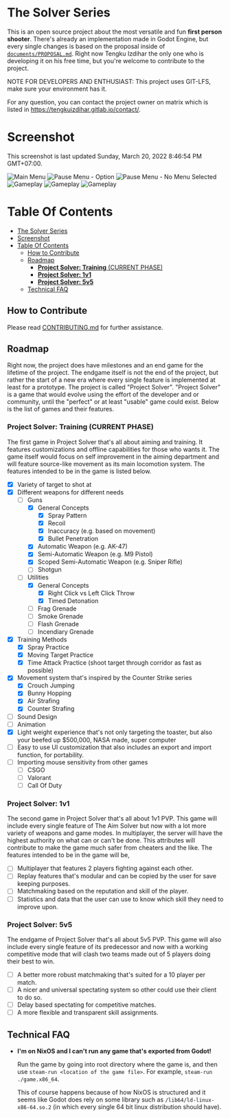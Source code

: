 # The Solver Series

This is an open source project about the most versatile and fun **first person shooter**. There's already an implementation made in Godot Engine, but every single changes is based on the proposal inside of [`documents/PROPOSAL.md`](documents/PROPOSAL.md). Right now Tengku Izdihar the only one who is developing it on his free time, but you're welcome to contribute to the project.

NOTE FOR DEVELOPERS AND ENTHUSIAST: This project uses GIT-LFS, make sure your environment has it.

For any question, you can contact the project owner on matrix which is listed in https://tengkuizdihar.gitlab.io/contact/.

# Screenshot

This screenshot is last updated Sunday, March 20, 2022 8:46:54 PM GMT+07:00.

![Main Menu](documents/assets/gameplay_main_menu_select_level.png)
![Pause Menu - Option](documents/assets/gameplay_pause_menu_option.png)
![Pause Menu - No Menu Selected](documents/assets/gameplay_pause_menu.png)
![Gameplay](documents/assets/gameplay.png)
![Gameplay](documents/assets/gameplay_weapon_show_off.png)
![Gameplay](documents/assets/gameplay_sniper_show_off.png)

# Table Of Contents
- [The Solver Series](#the-solver-series)
- [Screenshot](#screenshot)
- [Table Of Contents](#table-of-contents)
  - [How to Contribute](#how-to-contribute)
  - [Roadmap](#roadmap)
    - [**Project Solver: Training** (CURRENT PHASE)](#project-solver-training-current-phase)
    - [**Project Solver: 1v1**](#project-solver-1v1)
    - [**Project Solver: 5v5**](#project-solver-5v5)
  - [Technical FAQ](#technical-faq)

## How to Contribute

Please read [CONTRIBUTING.md](CONTRIBUTING.md) for further assistance.

## Roadmap

Right now, the project does have milestones and an end game for the lifetime of the project. The endgame itself is not the end of the project, but rather the start of a new era where every single feature is implemented at least for a prototype. The project is called "Project Solver". "Project Solver" is a game that would evolve using the effort of the developer and or community, until the "perfect" or at least "usable" game could exist. Below is the list of games and their features.

### **Project Solver: Training** (CURRENT PHASE)

The first game in Project Solver that's all about aiming and training. It features customizations and offline capabilities for those who wants it. The game itself would focus on self improvement in the aiming department and will feature source-like movement as its main locomotion system. The features intended to be in the game is listed below.

- [x] Variety of target to shot at
- [x] Different weapons for different needs
  - [ ] Guns
    - [x] General Concepts
      - [x] Spray Pattern
      - [x] Recoil
      - [x] Inaccuracy (e.g. based on movement)
      - [x] Bullet Penetration
    - [x] Automatic Weapon (e.g. AK-47)
    - [x] Semi-Automatic Weapon (e.g. M9 Pistol)
    - [x] Scoped Semi-Automatic Weapon (e.g. Sniper Rifle)
    - [ ] Shotgun
  - [ ] Utilities
    - [x] General Concepts
      - [x] Right Click vs Left Click Throw
      - [x] Timed Detonation
    - [ ] Frag Grenade
    - [ ] Smoke Grenade
    - [ ] Flash Grenade
    - [ ] Incendiary Grenade
- [x] Training Methods
  - [x] Spray Practice
  - [x] Moving Target Practice
  - [x] Time Attack Practice (shoot target through corridor as fast as possible)
- [x] Movement system that's inspired by the Counter Strike series
  - [x] Crouch Jumping
  - [x] Bunny Hopping
  - [x] Air Strafing
  - [x] Counter Strafing
- [ ] Sound Design
- [ ] Animation
- [x] Light weight experience that's not only targeting the toaster, but also your beefed up $500,000, NASA made, super computer
- [ ] Easy to use UI customization that also includes an export and import function, for portability.
- [ ] Importing mouse sensitivity from other games
  - [ ] CSGO
  - [ ] Valorant
  - [ ] Call Of Duty

### **Project Solver: 1v1**

The second game in Project Solver that's all about 1v1 PVP. This game will include every single feature of The Aim Solver but now with a lot more variety of weapons and game modes. In multiplayer, the server will have the highest authority on what can or can't be done. This attributes will contribute to make the game much safer from cheaters and the like. The features intended to be in the game will be,

- [ ] Multiplayer that features 2 players fighting against each other.
- [ ] Replay features that's modular and can be copied by the user for save keeping purposes.
- [ ] Matchmaking based on the reputation and skill of the player.
- [ ] Statistics and data that the user can use to know which skill they need to improve upon.

### **Project Solver: 5v5**

The endgame of Project Solver that's all about 5v5 PVP. This game will also include every single feature of its predecessor and now with a working competitive mode that will clash two teams made out of 5 players doing their best to win.

- [ ] A better more robust matchmaking that's suited for a 10 player per match.
- [ ] A nicer and universal spectating system so other could use their client to do so.
- [ ] Delay based spectating for competitive matches.
- [ ] A more flexible and transparent skill assignments.

## Technical FAQ

- **I'm on NixOS and I can't run any game that's exported from Godot!**

  Run the game by going into root directory where the game is, and then use `steam-run <location of the game file>`. For example, `steam-run ./game.x86_64`.

  This of course happens because of how NixOS is structured and it seems like Godot does rely on some library such as `/lib64/ld-linux-x86-64.so.2` (in which every single 64 bit linux distribution should have).